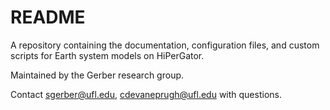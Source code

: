 # README

A repository containing the documentation, configuration files, and custom scripts for Earth system models on HiPerGator.

Maintained by the Gerber research group.

Contact sgerber@ufl.edu, cdevaneprugh@ufl.edu with questions.
